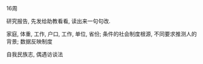 16周

研究报告, 先发给助教看看, 读出来一句句改.



家庭, 体重, 工作, 户口, 工作, 单位, 省份; 条件的社会制度根源, 不同要求推测人的背景; 数据反映制度



自我民族志, 偶遇访谈法